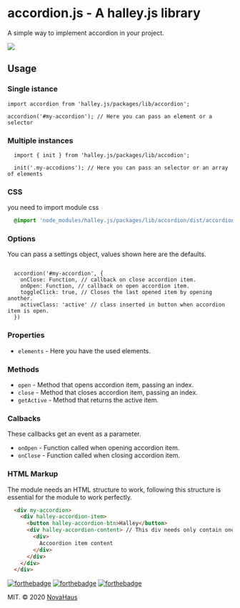 # accordion.js - A halley.js library

A simple way to implement accordion in your project.

![](https://i.imgur.com/LXIDyHZ.gif)

## Usage
### Single istance

```ES6
import accordion from 'halley.js/packages/lib/accordion';

accordion('#my-accordion'); // Here you can pass an element or a selector
```

### Multiple instances
```ES6
  import { init } from 'halley.js/packages/lib/accodion';

  init('.my-accodions'); // Here you can pass an selector or an array of elements
```

### CSS
you need to import module css
```SCSS
  @import 'node_modules/halley.js/packages/lib/accordion/dist/accordion.css';
```

### Options
You can pass a settings object, values ​​shown here are the defaults.

```ES6

  accordion('#my-accordion', {
    onClose: Function, // callback on close accordion item.
    onOpen: Function, // callback on open accordion item.
    toggleClick: true, // Closes the last opened item by opening another.
    activeClass: 'active' // class inserted in button when accordion item is open.
  })
```

### Properties
  - `elements` - Here you have the used elements.


### Methods
  - `open` - Method that opens accordion item, passing an index.
  - `close` - Method that closes accordion item, passing an index.
  - `getActive` - Method that returns the active item.


### Calbacks
These callbacks get an event as a parameter.

- `onOpen` - Function called when opening accordion item.
- `onClose` - Function called when closing accordion item.

### HTML Markup
The module needs an HTML structure to work, following this structure is essential for the module to work perfectly.

```html
  <div my-accordion>
    <div halley-accordion-item>
      <button halley-accordion-btn>Halley</button>
      <div halley-accordion-content> // This div needs only contain one child element
        <div>
          Accoordion item content
        </div>
      </div>
    </div>
  </div>
```


[![forthebadge](https://forthebadge.com/images/badges/built-with-love.svg)](https://forthebadge.com)
[![forthebadge](https://forthebadge.com/images/badges/built-by-developers.svg)](https://forthebadge.com)
[![forthebadge](https://forthebadge.com/images/badges/made-with-javascript.svg)](https://forthebadge.com)

MIT. © 2020 [NovaHaus](https://www.novahaus.com.br)
